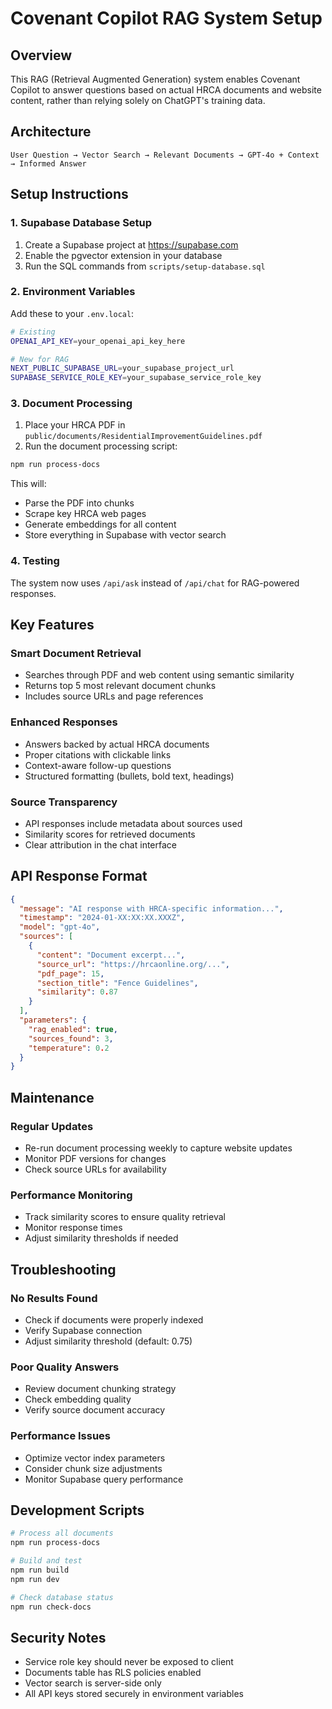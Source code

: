 # Covenant Copilot RAG System Setup

## Overview

This RAG (Retrieval Augmented Generation) system enables Covenant Copilot to answer questions based on actual HRCA documents and website content, rather than relying solely on ChatGPT's training data.

## Architecture

```
User Question → Vector Search → Relevant Documents → GPT-4o + Context → Informed Answer
```

## Setup Instructions

### 1. Supabase Database Setup

1. Create a Supabase project at https://supabase.com
2. Enable the pgvector extension in your database
3. Run the SQL commands from `scripts/setup-database.sql`

### 2. Environment Variables

Add these to your `.env.local`:

```bash
# Existing
OPENAI_API_KEY=your_openai_api_key_here

# New for RAG
NEXT_PUBLIC_SUPABASE_URL=your_supabase_project_url
SUPABASE_SERVICE_ROLE_KEY=your_supabase_service_role_key
```

### 3. Document Processing

1. Place your HRCA PDF in `public/documents/ResidentialImprovementGuidelines.pdf`
2. Run the document processing script:

```bash
npm run process-docs
```

This will:
- Parse the PDF into chunks
- Scrape key HRCA web pages
- Generate embeddings for all content
- Store everything in Supabase with vector search

### 4. Testing

The system now uses `/api/ask` instead of `/api/chat` for RAG-powered responses.

## Key Features

### Smart Document Retrieval
- Searches through PDF and web content using semantic similarity
- Returns top 5 most relevant document chunks
- Includes source URLs and page references

### Enhanced Responses
- Answers backed by actual HRCA documents
- Proper citations with clickable links
- Context-aware follow-up questions
- Structured formatting (bullets, bold text, headings)

### Source Transparency
- API responses include metadata about sources used
- Similarity scores for retrieved documents
- Clear attribution in the chat interface

## API Response Format

```json
{
  "message": "AI response with HRCA-specific information...",
  "timestamp": "2024-01-XX:XX:XX.XXXZ",
  "model": "gpt-4o",
  "sources": [
    {
      "content": "Document excerpt...",
      "source_url": "https://hrcaonline.org/...",
      "pdf_page": 15,
      "section_title": "Fence Guidelines",
      "similarity": 0.87
    }
  ],
  "parameters": {
    "rag_enabled": true,
    "sources_found": 3,
    "temperature": 0.2
  }
}
```

## Maintenance

### Regular Updates
- Re-run document processing weekly to capture website updates
- Monitor PDF versions for changes
- Check source URLs for availability

### Performance Monitoring
- Track similarity scores to ensure quality retrieval
- Monitor response times
- Adjust similarity thresholds if needed

## Troubleshooting

### No Results Found
- Check if documents were properly indexed
- Verify Supabase connection
- Adjust similarity threshold (default: 0.75)

### Poor Quality Answers
- Review document chunking strategy
- Check embedding quality
- Verify source document accuracy

### Performance Issues
- Optimize vector index parameters
- Consider chunk size adjustments
- Monitor Supabase query performance

## Development Scripts

```bash
# Process all documents
npm run process-docs

# Build and test
npm run build
npm run dev

# Check database status
npm run check-docs
```

## Security Notes

- Service role key should never be exposed to client
- Documents table has RLS policies enabled
- Vector search is server-side only
- All API keys stored securely in environment variables